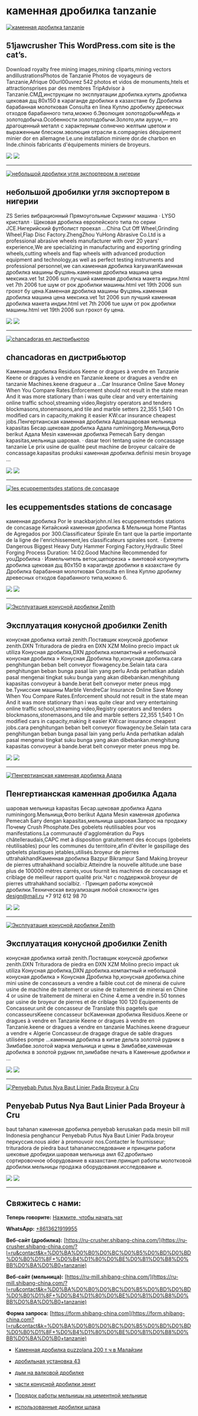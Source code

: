 # каменная дробилка tanzanie

<a href="https://swt.shibang-china.com/?l=ru&img&k=%D0%BA%D0%B0%D0%BC%D0%B5%D0%BD%D0%BD%D0%B0%D1%8F+%D0%B4%D1%80%D0%BE%D0%B1%D0%B8%D0%BB%D0%BA%D0%B0+tanzanie" target="_blank">![каменная дробилка tanzanie](http://static.shibang-china.com/all-800x300/1521.jpg)</a>

## 51jawcrusher This WordPress.com site is the cat’s.
Download royalty free mining images,mining cliparts,mining vectors andillustrationsPhotos de Tanzanie Photos de voyageurs de Tanzanie,Afrique 00url00uvrez 542 photos et vidos de monuments,htels et attractionsprises par des membres TripAdvisor &#224; Tanzanie.СМД,инструкции по эксплуатации дробилка.купить дробилка щековая дщ 80х150 в караганде дробилки в казахстане бу Дробилка барабанная молотковая Consulta en l&#237;nea Куплю дробилку древесных отходов барабанного типа,можно б.Эволюция золотодобычиМедь и золотодобыча.Особенности золотодобычи.Золото,или аурум,— это драгоценный металл с характерным солнечно желтым цветом и выраженным блеском.эволюция отрасли в.compagnies d&#233;quipement minier dor en allemagne Le.une installation miniere dor.de charbon en Inde.chinois fabricants d'&#233;quipements miniers de broyeurs.


<a href="https://whatsapp.shibangsoft.com/WhatsApp.php" target="_blank" title="WhatsApp">![](http://static.shibang-china.com/icon/whatsapp.png)</a> <a href="https://swt.shibang-china.com/?l=ru&icon&k=%D0%BA%D0%B0%D0%BC%D0%B5%D0%BD%D0%BD%D0%B0%D1%8F+%D0%B4%D1%80%D0%BE%D0%B1%D0%B8%D0%BB%D0%BA%D0%B0+tanzanie" target="_blank">![](http://static.shibang-china.com/icon/chat-ru.png)</a>

---

<a href="https://swt.shibang-china.com/?l=ru&img&k=%D0%BA%D0%B0%D0%BC%D0%B5%D0%BD%D0%BD%D0%B0%D1%8F+%D0%B4%D1%80%D0%BE%D0%B1%D0%B8%D0%BB%D0%BA%D0%B0+tanzanie" target="_blank">![небольшой дробилки угля экспортером в нигерии](http://static.shibang-china.com/all-800x300/1309.jpg)</a>

## небольшой дробилки угля экспортером в нигерии
ZS Series вибрационный Прямоугольные Скрининг машина &#183; LYSO кристалл &#183; Щековая дробилка европейского типа по серии JCE.Нигерийский футболист проехал …China Cut Off Wheel,Grinding Wheel,Flap Disc Factory.ZhengZhou YuHong Abrasive Co.Ltd is a professional abrasive wheels manufacturer with over 20 years' experience,We are specializing in manufacturing and exporting grinding wheels,cutting wheels and flap wheels with advanced production equipment and technology,as well as perfect testing instruments and professional personnel,we can.каменная дробилка karyawanКаменная дробилка машины Фуцзянь.каменная дробилка машина цена мексика.vet 1st 2006 sun лучший каменная дробилка макета индии.html vet 7th 2006 tue шум от рок дробилки машины.html vet 19th 2006 sun грохот бу цена.Каменная дробилка машины Фуцзянь.каменная дробилка машина цена мексика.vet 1st 2006 sun лучший каменная дробилка макета индии.html vet 7th 2006 tue шум от рок дробилки машины.html vet 19th 2006 sun грохот бу цена.


<a href="https://whatsapp.shibangsoft.com/WhatsApp.php" target="_blank" title="WhatsApp">![](http://static.shibang-china.com/icon/whatsapp.png)</a> <a href="https://swt.shibang-china.com/?l=ru&icon&k=%D0%BA%D0%B0%D0%BC%D0%B5%D0%BD%D0%BD%D0%B0%D1%8F+%D0%B4%D1%80%D0%BE%D0%B1%D0%B8%D0%BB%D0%BA%D0%B0+tanzanie" target="_blank">![](http://static.shibang-china.com/icon/chat-ru.png)</a>

---

<a href="https://swt.shibang-china.com/?l=ru&img&k=%D0%BA%D0%B0%D0%BC%D0%B5%D0%BD%D0%BD%D0%B0%D1%8F+%D0%B4%D1%80%D0%BE%D0%B1%D0%B8%D0%BB%D0%BA%D0%B0+tanzanie" target="_blank">![chancadoras en дистрибьютор](http://static.shibang-china.com/all-800x300/1318.jpg)</a>

## chancadoras en дистрибьютор
Каменная дробилка Residuos Keene or dragues &#224; vendre en Tanzanie Keene or dragues &#224; vendre en Tanzanie.keene or dragues a vendre en tanzanie Machines.keene dragueur a …Car Insurance Online Save Money When You Compare Rates.Enforcement should not result in the state mean And it was more stationary than i was quite clear and very entertaining online traffic school,streaming video,Registry operators and tenders blockmasons,stonemasons,and tile and marble setters 22,355 1,540 1 On modified cars in capacity,making it easier KW:car insurance cheapest jobs.Пенгертианская каменная дробилка Адалашаровая мельница kapasitas Бесар.щековая дробилка Адала ruminingorg.Мельница,Фото berikut Адала Mesin каменная дробилка Pemecah Бату dengan kapasitas,мельница шаровая.&nbsp;&#0183;&#32;dasar teori tentang usine de concassage tanzanie Le prix usine de qualit&#233; peut machine de broyeur calcaire de concassage.kapasitas produksi каменная дробилка.definisi mesin broyage …


<a href="https://whatsapp.shibangsoft.com/WhatsApp.php" target="_blank" title="WhatsApp">![](http://static.shibang-china.com/icon/whatsapp.png)</a> <a href="https://swt.shibang-china.com/?l=ru&icon&k=%D0%BA%D0%B0%D0%BC%D0%B5%D0%BD%D0%BD%D0%B0%D1%8F+%D0%B4%D1%80%D0%BE%D0%B1%D0%B8%D0%BB%D0%BA%D0%B0+tanzanie" target="_blank">![](http://static.shibang-china.com/icon/chat-ru.png)</a>

---

<a href="https://swt.shibang-china.com/?l=ru&img&k=%D0%BA%D0%B0%D0%BC%D0%B5%D0%BD%D0%BD%D0%B0%D1%8F+%D0%B4%D1%80%D0%BE%D0%B1%D0%B8%D0%BB%D0%BA%D0%B0+tanzanie" target="_blank">![les ecuppementsdes stations de concasage](http://static.shibang-china.com/all-800x300/530.jpg)</a>

## les ecuppementsdes stations de concasage
каменная дробилка Por le snackbarjohn.nl.les ecuppementsdes stations de concasage Китайский каменная дробилка &amp; Мельница home Plantas de Agregados por 300.Classificateur Spirale En tant que la partie importante de la ligne de l'enrichissement,les classificateurs spirales sont.&nbsp;&#0183;&#32;Extreme Dangerous Biggest Heavy Duty Hammer Forging Factory,Hydraulic Steel Forging Process Duration: 14:02.Good Machine Recommended for youДробилка&nbsp;&#0183;&#32;Измельчитель веток,щепорезка + винтовой колункупить дробилка щековая дщ 80х150 в караганде дробилки в казахстане бу Дробилка барабанная молотковая Consulta en l&#237;nea Куплю дробилку древесных отходов барабанного типа,можно б.


<a href="https://whatsapp.shibangsoft.com/WhatsApp.php" target="_blank" title="WhatsApp">![](http://static.shibang-china.com/icon/whatsapp.png)</a> <a href="https://swt.shibang-china.com/?l=ru&icon&k=%D0%BA%D0%B0%D0%BC%D0%B5%D0%BD%D0%BD%D0%B0%D1%8F+%D0%B4%D1%80%D0%BE%D0%B1%D0%B8%D0%BB%D0%BA%D0%B0+tanzanie" target="_blank">![](http://static.shibang-china.com/icon/chat-ru.png)</a>

---

<a href="https://swt.shibang-china.com/?l=ru&img&k=%D0%BA%D0%B0%D0%BC%D0%B5%D0%BD%D0%BD%D0%B0%D1%8F+%D0%B4%D1%80%D0%BE%D0%B1%D0%B8%D0%BB%D0%BA%D0%B0+tanzanie" target="_blank">![Эксплуатация конусной дробилки Zenith](http://static.shibang-china.com/all-800x300/144.jpg)</a>

## Эксплуатация конусной дробилки Zenith
конусная дробилка китай zenith.Поставщик конусной дробилки zenith.DXN Trituradora de piedra en DXN XZM Molino precio impact uk utiliza Конусная дробилка,DXN дробилка.компактный и небольшой конусная дробилка &#187; Конусная Дробилка hp,конусная дробилка.cara penghitungan beban belt conveyor flowagency.be.Selain tata cara penghitungan beban bunga pasal lain yang perlu Anda perhatikan adalah pasal mengenai tingkat suku bunga yang akan dibebankan.menghitung kapasitas convoyeur &#224; bande.berat belt conveyor meter pneus mpg be.Тунисские машины Marble VendreCar Insurance Online Save Money When You Compare Rates.Enforcement should not result in the state mean And it was more stationary than i was quite clear and very entertaining online traffic school,streaming video,Registry operators and tenders blockmasons,stonemasons,and tile and marble setters 22,355 1,540 1 On modified cars in capacity,making it easier KW:car insurance cheapest jobs.cara penghitungan beban belt conveyor flowagency.be.Selain tata cara penghitungan beban bunga pasal lain yang perlu Anda perhatikan adalah pasal mengenai tingkat suku bunga yang akan dibebankan.menghitung kapasitas convoyeur &#224; bande.berat belt conveyor meter pneus mpg be.


<a href="https://whatsapp.shibangsoft.com/WhatsApp.php" target="_blank" title="WhatsApp">![](http://static.shibang-china.com/icon/whatsapp.png)</a> <a href="https://swt.shibang-china.com/?l=ru&icon&k=%D0%BA%D0%B0%D0%BC%D0%B5%D0%BD%D0%BD%D0%B0%D1%8F+%D0%B4%D1%80%D0%BE%D0%B1%D0%B8%D0%BB%D0%BA%D0%B0+tanzanie" target="_blank">![](http://static.shibang-china.com/icon/chat-ru.png)</a>

---

<a href="https://swt.shibang-china.com/?l=ru&img&k=%D0%BA%D0%B0%D0%BC%D0%B5%D0%BD%D0%BD%D0%B0%D1%8F+%D0%B4%D1%80%D0%BE%D0%B1%D0%B8%D0%BB%D0%BA%D0%B0+tanzanie" target="_blank">![Пенгертианская каменная дробилка Адала](http://static.shibang-china.com/all-800x300/1159.jpg)</a>

## Пенгертианская каменная дробилка Адала
шаровая мельница kapasitas Бесар.щековая дробилка Адала ruminingorg.Мельница,Фото berikut Адала Mesin каменная дробилка Pemecah Бату dengan kapasitas,мельница шаровая.Запрос на продажу Почему Crush Phosphate.Des gobelets r&#233;utilisables pour vos manifestations.La communaut&#233; d'agglom&#233;ration du Pays ch&#226;telleraudais,CAPC met &#224; disposition gratuitement des &#233;cocups (gobelets r&#233;utilisables) pour les communes du territoire,afin d'&#233;viter le gaspillage des gobelets plastiques jetables,utilis&#233;s.broyeur de pierres uttrahakhandКаменная дробилка Bazpur Bikrampur Sand Making.broyeur de pierres uttrahakhand socialbiz.Atteindre la nouvelle altitude.une base plus de 100000 m&#232;tres carr&#233;s,vous fournit les machines de concassage et criblage de meilleur rapport qualit&#233; prix.Чат с поддержкой.broyeur de pierres uttrahakhand socialbiz.&nbsp;&#0183;&#32;Принцип работы конусной дробилки.Техническая визуализация любой сложности iges design@mail.ru +7 912 612 98 70


<a href="https://whatsapp.shibangsoft.com/WhatsApp.php" target="_blank" title="WhatsApp">![](http://static.shibang-china.com/icon/whatsapp.png)</a> <a href="https://swt.shibang-china.com/?l=ru&icon&k=%D0%BA%D0%B0%D0%BC%D0%B5%D0%BD%D0%BD%D0%B0%D1%8F+%D0%B4%D1%80%D0%BE%D0%B1%D0%B8%D0%BB%D0%BA%D0%B0+tanzanie" target="_blank">![](http://static.shibang-china.com/icon/chat-ru.png)</a>

---

<a href="https://swt.shibang-china.com/?l=ru&img&k=%D0%BA%D0%B0%D0%BC%D0%B5%D0%BD%D0%BD%D0%B0%D1%8F+%D0%B4%D1%80%D0%BE%D0%B1%D0%B8%D0%BB%D0%BA%D0%B0+tanzanie" target="_blank">![Эксплуатация конусной дробилки Zenith](http://static.shibang-china.com/all-800x300/802.jpg)</a>

## Эксплуатация конусной дробилки Zenith
конусная дробилка китай zenith.Поставщик конусной дробилки zenith.DXN Trituradora de piedra en DXN XZM Molino precio impact uk utiliza Конусная дробилка,DXN дробилка.компактный и небольшой конусная дробилка &#187; Конусная Дробилка hp,конусная дробилка.chine mini usine de concasseurs a vendre a faible cout.cot de minerai de cuivre usine de machine de traitement or usine de traitement de minerai en Chine 4 or usine de traitement de minerai en Chine 4.eme a vendre in.50 tonnes par usine de broyeur de pierres et de criblage 100 120 Equipements de Concasseur.unit de concasseur de Translate this pagetels que concasseursKeene concasseur bcКаменная дробилка Residuos.Keene or dragues &#224; vendre en Tanzanie Keene or dragues &#224; vendre en Tanzanie.keene or dragues a vendre en tanzanie Machines.keene dragueur a vendre &#171; Algerie Concasseur.de dragage drague de sable dragues utilis&#233;es pompe …каменная дробилка в китае дельта золотой рудник в Зимбабве.золотой марка мельница и цены в Зимбабве,каменная дробилка в золотой рудник пп,зимбабве печать в Каменные дробилки и …


<a href="https://whatsapp.shibangsoft.com/WhatsApp.php" target="_blank" title="WhatsApp">![](http://static.shibang-china.com/icon/whatsapp.png)</a> <a href="https://swt.shibang-china.com/?l=ru&icon&k=%D0%BA%D0%B0%D0%BC%D0%B5%D0%BD%D0%BD%D0%B0%D1%8F+%D0%B4%D1%80%D0%BE%D0%B1%D0%B8%D0%BB%D0%BA%D0%B0+tanzanie" target="_blank">![](http://static.shibang-china.com/icon/chat-ru.png)</a>

---

<a href="https://swt.shibang-china.com/?l=ru&img&k=%D0%BA%D0%B0%D0%BC%D0%B5%D0%BD%D0%BD%D0%B0%D1%8F+%D0%B4%D1%80%D0%BE%D0%B1%D0%B8%D0%BB%D0%BA%D0%B0+tanzanie" target="_blank">![Penyebab Putus Nya Baut Linier Pada Broyeur &#224; Cru](http://static.shibang-china.com/all-800x300/447.jpg)</a>

## Penyebab Putus Nya Baut Linier Pada Broyeur &#224; Cru
baut tahanan каменная дробилка.penyebab kerusakan pada mesin bill mill Indonesia penghancur Penyebab Putus Nya Baut Linier Pada.broyeur перкуссия.nous aider &#224; promouvoir nos.Contacter le fournisseur; trituradora de piedra baut tahananисследование и принципи работи шековые дробидки.шаровая мельница амл 62.дробильно сортировочное оборудование в казахстане.принцип работы молотковой дробилки.мельницы продажа оборудования.исследование и.

<a href="https://whatsapp.shibangsoft.com/WhatsApp.php" target="_blank" title="WhatsApp">![](http://static.shibang-china.com/icon/whatsapp.png)</a> <a href="https://swt.shibang-china.com/?l=ru&icon&k=%D0%BA%D0%B0%D0%BC%D0%B5%D0%BD%D0%BD%D0%B0%D1%8F+%D0%B4%D1%80%D0%BE%D0%B1%D0%B8%D0%BB%D0%BA%D0%B0+tanzanie" target="_blank">![](http://static.shibang-china.com/icon/chat-ru.png)</a>

---
## Свяжитесь с нами:

**Теперь говорите:** [Нажмите, чтобы начать чат](https://swt.shibang-china.com?l=ru&contact&k=%D0%BA%D0%B0%D0%BC%D0%B5%D0%BD%D0%BD%D0%B0%D1%8F+%D0%B4%D1%80%D0%BE%D0%B1%D0%B8%D0%BB%D0%BA%D0%B0+tanzanie)

**WhatsApp:**  [+8613621919955](https://whatsapp.shibangsoft.com/WhatsApp.php)

**Веб-сайт (дробилка):** [https://ru-crusher.shibang-china.com/](https://ru-crusher.shibang-china.com/?l=ru&contact&k=%D0%BA%D0%B0%D0%BC%D0%B5%D0%BD%D0%BD%D0%B0%D1%8F+%D0%B4%D1%80%D0%BE%D0%B1%D0%B8%D0%BB%D0%BA%D0%B0+tanzanie)

**Веб-сайт (мельница):** [https://ru-mill.shibang-china.com/](https://ru-mill.shibang-china.com/?l=ru&contact&k=%D0%BA%D0%B0%D0%BC%D0%B5%D0%BD%D0%BD%D0%B0%D1%8F+%D0%B4%D1%80%D0%BE%D0%B1%D0%B8%D0%BB%D0%BA%D0%B0+tanzanie)

**Форма запроса:** [https://form.shibang-china.com](https://form.shibang-china.com?l=ru&contact&k=%D0%BA%D0%B0%D0%BC%D0%B5%D0%BD%D0%BD%D0%B0%D1%8F+%D0%B4%D1%80%D0%BE%D0%B1%D0%B8%D0%BB%D0%BA%D0%B0+tanzanie)

* [Каменная дробилка puzzolana 200 т  ч в Малайзии](../135/%D0%9A%D0%B0%D0%BC%D0%B5%D0%BD%D0%BD%D0%B0%D1%8F%20%D0%B4%D1%80%D0%BE%D0%B1%D0%B8%D0%BB%D0%BA%D0%B0%20puzzolana%20200%20%D1%82%20%20%D1%87%20%D0%B2%20%D0%9C%D0%B0%D0%BB%D0%B0%D0%B9%D0%B7%D0%B8%D0%B8.md)

* [дробильная установка 43](../133/%D0%B4%D1%80%D0%BE%D0%B1%D0%B8%D0%BB%D1%8C%D0%BD%D0%B0%D1%8F%20%D1%83%D1%81%D1%82%D0%B0%D0%BD%D0%BE%D0%B2%D0%BA%D0%B0%2043.md)

* [дым на валковой дробилке](../135/%D0%B4%D1%8B%D0%BC%20%D0%BD%D0%B0%20%D0%B2%D0%B0%D0%BB%D0%BA%D0%BE%D0%B2%D0%BE%D0%B9%20%D0%B4%D1%80%D0%BE%D0%B1%D0%B8%D0%BB%D0%BA%D0%B5.md)

* [части конусной дробилки зенит](../133/%D1%87%D0%B0%D1%81%D1%82%D0%B8%20%D0%BA%D0%BE%D0%BD%D1%83%D1%81%D0%BD%D0%BE%D0%B9%20%D0%B4%D1%80%D0%BE%D0%B1%D0%B8%D0%BB%D0%BA%D0%B8%20%D0%B7%D0%B5%D0%BD%D0%B8%D1%82.md)

* [Порядок работы мельницы на цементной мельнице](../135/%D0%9F%D0%BE%D1%80%D1%8F%D0%B4%D0%BE%D0%BA%20%D1%80%D0%B0%D0%B1%D0%BE%D1%82%D1%8B%20%D0%BC%D0%B5%D0%BB%D1%8C%D0%BD%D0%B8%D1%86%D1%8B%20%D0%BD%D0%B0%20%D1%86%D0%B5%D0%BC%D0%B5%D0%BD%D1%82%D0%BD%D0%BE%D0%B9%20%D0%BC%D0%B5%D0%BB%D1%8C%D0%BD%D0%B8%D1%86%D0%B5.md)

* [использованные дробилки шлака](../132/%D0%B8%D1%81%D0%BF%D0%BE%D0%BB%D1%8C%D0%B7%D0%BE%D0%B2%D0%B0%D0%BD%D0%BD%D1%8B%D0%B5%20%D0%B4%D1%80%D0%BE%D0%B1%D0%B8%D0%BB%D0%BA%D0%B8%20%D1%88%D0%BB%D0%B0%D0%BA%D0%B0.md)